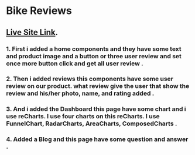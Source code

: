 # Bike Reviews

## [Live Site Link](https://assaignment-nine-bike-review.netlify.app/).

### 1. First i added a home components and they have some text and product image and a button or three user review and set once more button click and get all user review . 

### 2. Then i added reviews this components have some user review on our product. what review give the user that show the review and his/her photo, name, and rating added .

### 3. And i added the Dashboard this page have some chart and i use reCharts. I use four charts on this reCharts. I use FunnelChart, RadarCharts, AreaCharts, ComposedCharts .

### 4. Added a Blog and this page have some question and answer .